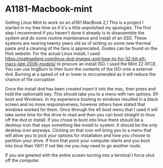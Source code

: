 # A1181-Macbook-mint
Getting Linux Mint to work on an a1181 MacBook 2,1
This is a project I started in my free time so if it's a little unpolished my apologies.
The first step I recommend if you haven't done it already is to disassemble the system and do some routine maintenance and install of an SSD.
These systems are nearing twenty years old as of writing so some new thermal paste and a cleaning of the fans is appreciated. Guides can be found on the Ifixit website. 
For the actual Linux install, I used https://mattgadient.com/linux-dvd-images-and-how-to-for-32-bit-efi-macs-late-2006-models/
to procure an install ISO. I used the Mint 22 XFCE. You can use ImgBurn to then burn the contents of the ISO onto a external dvd.
Burning at a speed of x4 or lower is reccomended as it will reduce the chance of file corruption

Once the install dvd has been created insert it into the mac, then press and hold the option(alt) key. 
This should take you to a menu with two options. Efi boot and Windows. 
In my experience booting to windows resulted in a black screen and no more responsiveness, however others have stated that windows worked for them.
Once through the efi boot menu that I used it will take some time for the drive to read and then you can boot straight to linux off the dvd or install. 
If you chose to boot into linux there should be a desktop icon that says something like install to system. It should be the only desktop icon anyways.
Clicking on that icon will bring you to a menu that will allow you to pick your options for installation and how you choose to partition your drive.
If from that point your computer starts and you boot into linux then YAY! If not like me you may need to go another route.

If you are greeted with the entire screen turning into a terminal I force shut off the computer. 

